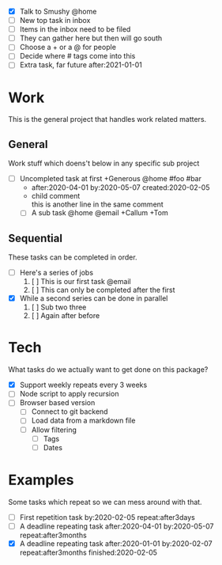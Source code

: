 - [x] Talk to Smushy @home
- [ ] New top task in inbox
- [ ] Items in the inbox need to be filed
- [ ] They can gather here but then will go south
- [ ] Choose a + or a @ for people
- [ ] Decide where # tags come into this
- [ ] Extra task, far future after:2021-01-01

# Work

This is the general project that handles work related matters.

## General

Work stuff which doens't below in any specific sub project

- [ ] Uncompleted task at first +Generous @home #foo #bar
  - after:2020-04-01 by:2020-05-07 created:2020-02-05
  - child comment  
    this is another line in the same comment
  - [ ] A sub task @home @email +Callum +Tom

## Sequential

These tasks can be completed in order.

- [ ] Here's a series of jobs
  1. [ ] This is our first task @email
  2. [ ] This can only be completed after the first
- [x] While a second series can be done in parallel
  1. [ ] Sub two three
  2. [ ] Again after before

# Tech

What tasks do we actually want to get done on this package?

- [x] Support weekly repeats every 3 weeks
- [ ] Node script to apply recursion
- [ ] Browser based version
  - [ ] Connect to git backend
  - [ ] Load data from a markdown file
  - [ ] Allow filtering
    - [ ] Tags
    - [ ] Dates

# Examples

Some tasks which repeat so we can mess around with that.

- [ ] First repetition task by:2020-02-05 repeat:after3days
- [ ] A deadline repeating task
      after:2020-04-01 by:2020-05-07 repeat:after3months
- [x] A deadline repeating task after:2020-01-01 by:2020-02-07
      repeat:after3months finished:2020-02-05
